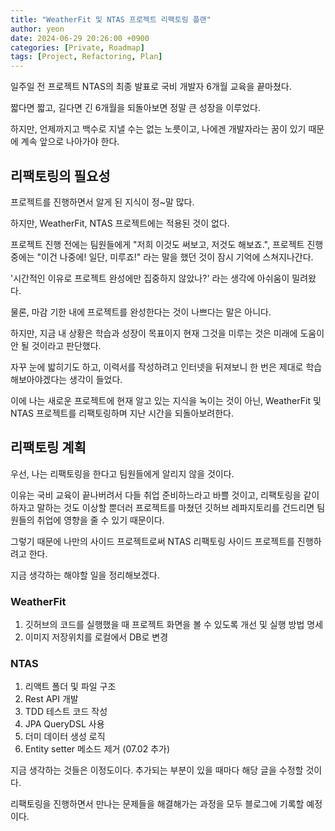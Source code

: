 ```yaml
---
title: "WeatherFit 및 NTAS 프로젝트 리팩토링 플랜"
author: yeon
date: 2024-06-29 20:26:00 +0900
categories: [Private, Roadmap]
tags: [Project, Refactoring, Plan]
---
```


일주일 전 프로젝트 NTAS의 최종 발표로 국비 개발자 6개월 교육을 끝마쳤다.

짧다면 짧고, 길다면 긴 6개월을 되돌아보면 정말 큰 성장을 이루었다.

하지만, 언제까지고 백수로 지낼 수는 없는 노릇이고, 나에겐 개발자라는 꿈이 있기 때문에 계속 앞으로 나아가야 한다.

## 리팩토링의 필요성

프로젝트를 진행하면서 알게 된 지식이 정~말 많다.

하지만, WeatherFit, NTAS 프로젝트에는 적용된 것이 없다.

프로젝트 진행 전에는 팀원들에게 "저희 이것도 써보고, 저것도 해보죠.",
프로젝트 진행 중에는 "이건 나중에! 일단, 미루죠!" 라는 말을 했던 것이 잠시 기억에 스쳐지나간다.

'시간적인 이유로 프로젝트 완성에만 집중하지 않았나?' 라는 생각에 아쉬움이 밀려왔다.

물론, 마감 기한 내에 프로젝트를 완성한다는 것이 나쁘다는 말은 아니다.

하지만, 지금 내 상황은 학습과 성장이 목표이지 현재 그것을 미루는 것은 미래에 도움이 안 될 것이라고 판단했다.

자꾸 눈에 밟히기도 하고, 이력서를 작성하려고 인터넷을 뒤져보니 한 번은 제대로 학습해보아야겠다는 생각이 들었다.

이에 나는 새로운 프로젝트에 현재 알고 있는 지식을 녹이는 것이 아닌, WeatherFit 및 NTAS 프로젝트를 리팩토링하며 지난 시간을 되돌아보려한다.

## 리팩토링 계획

우선, 나는 리팩토링을 한다고 팀원들에게 알리지 않을 것이다.

이유는 국비 교육이 끝나버려서 다들 취업 준비하느라고 바쁠 것이고, 리팩토링을 같이 하자고 말하는 것도 이상할 뿐더러 프로젝트를 마쳤던 깃허브 레파지토리를 건드리면 팀원들의 취업에 영향을 줄 수 있기 때문이다.

그렇기 때문에 나만의 사이드 프로젝트로써 NTAS 리팩토링 사이드 프로젝트를 진행하려고 한다.

지금 생각하는 해야할 일을 정리해보겠다.

### WeatherFit

1. 깃허브의 코드를 실행했을 때 프로젝트 화면을 볼 수 있도록 개선 및 실행 방법 명세
2. 이미지 저장위치를 로컬에서 DB로 변경

### NTAS

1. 리액트 폴더 및 파일 구조
2. Rest API 개발
3. TDD 테스트 코드 작성
4. JPA QueryDSL 사용
5. 더미 데이터 생성 로직
6. Entity setter 메소드 제거 (07.02 추가)

지금 생각하는 것들은 이정도이다. 추가되는 부분이 있을 때마다 해당 글을 수정할 것이다.

리팩토링을 진행하면서 만나는 문제들을 해결해가는 과정을 모두 블로그에 기록할 예정이다.